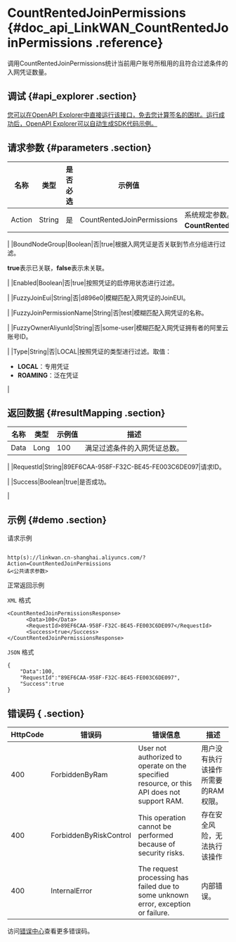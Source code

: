 # CountRentedJoinPermissions {#doc_api_LinkWAN_CountRentedJoinPermissions .reference}

调用CountRentedJoinPermissions统计当前用户账号所租用的且符合过滤条件的入网凭证数量。

## 调试 {#api_explorer .section}

[您可以在OpenAPI Explorer中直接运行该接口，免去您计算签名的困扰。运行成功后，OpenAPI Explorer可以自动生成SDK代码示例。](https://api.aliyun.com/#product=LinkWAN&api=CountRentedJoinPermissions&type=RPC&version=2018-12-30)

## 请求参数 {#parameters .section}

|名称|类型|是否必选|示例值|描述|
|--|--|----|---|--|
|Action|String|是|CountRentedJoinPermissions|系统规定参数。取值：**CountRentedJoinPermissions**。

 |
|BoundNodeGroup|Boolean|否|true|根据入网凭证是否关联到节点分组进行过滤。

 **true**表示已关联，**false**表示未关联。

 |
|Enabled|Boolean|否|true|按照凭证的启停用状态进行过滤。

 |
|FuzzyJoinEui|String|否|d896e0|模糊匹配入网凭证的JoinEUI。

 |
|FuzzyJoinPermissionName|String|否|test|模糊匹配入网凭证的名称。

 |
|FuzzyOwnerAliyunId|String|否|some-user|模糊匹配入网凭证拥有者的阿里云账号ID。

 |
|Type|String|否|LOCAL|按照凭证的类型进行过滤。取值：

 -   **LOCAL**：专用凭证
-   **ROAMING**：泛在凭证

 |

## 返回数据 {#resultMapping .section}

|名称|类型|示例值|描述|
|--|--|---|--|
|Data|Long|100|满足过滤条件的入网凭证总数。

 |
|RequestId|String|89EF6CAA-958F-F32C-BE45-FE003C6DE097|请求ID。

 |
|Success|Boolean|true|是否成功。

 |

## 示例 {#demo .section}

请求示例

``` {#request_demo}

http(s)://linkwan.cn-shanghai.aliyuncs.com/?Action=CountRentedJoinPermissions
&<公共请求参数>

```

正常返回示例

`XML` 格式

``` {#xml_return_success_demo}
<CountRentedJoinPermissionsResponse>
      <Data>100</Data>
      <RequestId>89EF6CAA-958F-F32C-BE45-FE003C6DE097</RequestId>
      <Success>true</Success>
</CountRentedJoinPermissionsResponse>
```

`JSON` 格式

``` {#json_return_success_demo}
{
	"Data":100,
	"RequestId":"89EF6CAA-958F-F32C-BE45-FE003C6DE097",
	"Success":true
}
```

## 错误码 { .section}

|HttpCode|错误码|错误信息|描述|
|--------|---|----|--|
|400|ForbiddenByRam|User not authorized to operate on the specified resource, or this API does not support RAM.|用户没有执行该操作所需要的RAM权限。|
|400|ForbiddenByRiskControl|This operation cannot be performed because of security risks.|存在安全风险，无法执行该操作|
|400|InternalError|The request processing has failed due to some unknown error, exception or failure.|内部错误。|

访问[错误中心](https://error-center.aliyun.com/status/product/LinkWAN)查看更多错误码。

